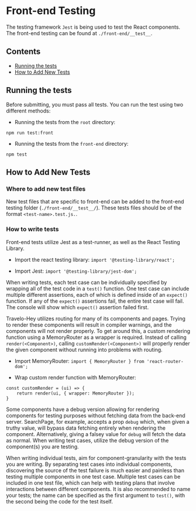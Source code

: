 # Front-end Testing

The testing framework `Jest` is being used to test the React components. The front-end testing can be found at `./front-end/__test__`.

## Contents
- [Running the tests](#Running-the-tests)
- [How to Add New Tests](#How-to-Add-New-Tests)


## Running the tests

Before submitting, you must pass all tests. You can run the test using two different methods:

* Running the tests from the `root` directory:
```shell
npm run test:front
```

* Running the tests from the `front-end` directory:
```shell
npm test
```

## How to Add New Tests

### Where to add new test files
New test files that are specific to front-end can be added to the front-end testing folder (`./front-end/__test__/`). These tests files should be of the format `<test-name>.test.js.`.

### How to write tests
Front-end tests utilize Jest as a test-runner, as well as the React Testing Library.

* Import the react testing library:
`import '@testing-library/react';`

* Import Jest:
`import '@testing-library/jest-dom';`

When writing tests, each test case can be individually specified by wrapping all of the test code in a `test()` function. One test case can include multiple different assertions, each of which is defined inside of an `expect()` function. If any of the `expect()` assertions fail, the entire test case will fail. The console will show which `expect()` assertion failed first.

Travelo-Hey utilizes routing for many of its components and pages. Trying to render these components will result in compiler warnings, and the components will not render properly. To get around this, a custom rendering function using a MemoryRouter as a wrapper is required. Instead of calling `render(<Component>)`, calling `customRender(<Component>)` will properly render the given component without running into problems with routing.

* Import MemoryRouter:
`import { MemoryRouter } from 'react-router-dom';`

* Wrap custom render function with MemoryRouter:
```
const customRender = (ui) => {
    return render(ui, { wrapper: MemoryRouter });
}
```

Some components have a debug version allowing for rendering components for testing purposes without fetching data from the back-end server. SearchPage, for example, accepts a prop `debug` which, when given a truthy value, will bypass data fetching entirely when rendering the component. Alternatively, giving a falsey value for `debug` will fetch the data as normal. When writing test cases, utilize the debug version of the component(s) you are testing.

When writing individual tests, aim for component-granularity with the tests you are writing. By separating test cases into individual components, discovering the source of the test failure is much easier and painless than testing multiple components in one test case. Multiple test cases can be included in one test file, which can help with testing plans that involve interactions between different components. It is also recommended to name your tests; the name can be specified as the first argument to `test()`, with the second being the code for the test itself.
